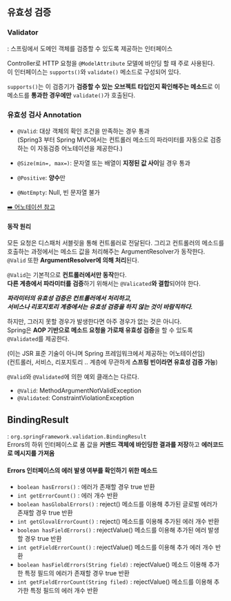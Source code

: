 ## 유효성 검증
### Validator
: 스프링에서 도메인 객체를 검증할 수 있도록 제공하는 인터페이스   

Controller로 HTTP 요청을 `@ModelAttribute` 모델에 바인딩 할 때 주로 사용된다.   
이 인터페이스는 `supports()`와 `validate()` 메소드로 구성되어 있다.   

`supports()`는 이 검증기가 **검증할 수 있는 오브젝트 타입인지 확인해주는 메소드**로 이 메소드를 **통과한 경우에만** `validate()`가 호출된다.   

### 유효성 검사 Annotation
- `@Valid`: 대상 객체의 확인 조건을 만족하는 경우 통과   
(Spring3 부터 Spring MVC에서는 컨트롤러 메소드의 파라미터를 자동으로 검증하는 이 자동검증 어노테이션을 제공한다.)   

- `@Size(min=, max=)`: 문자열 또는 배열이 **지정된 값 사이**일 경우 통과   

- `@Positive`: **양수**만   

- `@NotEmpty`: Null, 빈 문자열 불가

[➡️ 어노테이션 참고](https://bamdule.tistory.com/35)   

#### 동작 원리
모든 요청은 디스패처 서블릿을 통해 컨트롤러로 전달된다. 그리고 컨트롤러의 메소드를 호출하는 과정에서는 메소드 값을 처리해주는 ArgumentResolver가 동작한다.   
`@Valid` 또한 **ArgumentResolver에 의해 처리**된다.   

`@Valid`는 기본적으로 **컨트롤러에서만 동작**한다.   
**다른 계층에서 파라미터를 검증**하기 위해서는 `@Valicated`**와 결합**되어야 한다.   

***파라미터의 유효성 검증은 컨트롤러에서 처리하고,***   
***서비스나 리포지토리 계층에서는 유효성 검증을 하지 않는 것이 바람직하다.***   

하지만, 그러지 못할 경우가 발생한다면 아주 경우가 없는 것은 아니다.   
Spring은 **AOP 기반으로 메소드 요청을 가로채 유효성 검증**을 할 수 있도록 `@Validated`를 제공한다.   

(이는 JSR 표준 기술이 아니며 Spring 프레임워크에서 제공하는 어노테이션임)   
(컨트롤러, 서비스, 리포지토리 .. 계층에 무관하게 **스프링 빈이라면 유효성 검증 가능**)   

`@Valid`와 `@Validated`에 의한 예외 클래스는 다르다.   
- `@Valid`: MethodArgumentNotValidException   
- `@Validated`: ConstraintViolationException   


## BindingResult
: `org.springFramework.validation.BindingResult`   
Errors의 하위 인터페이스로 폼 값을 **커맨드 객체에 바인딩한 결과를 저장**하고 **에러코드로 메시지를 가져옴**   

#### Errors 인터페이스의 에러 발생 여부를 확인하기 위한 메소드
- `boolean hasErrors()`
: 에러가 존재할 경우 true 반환
- `int getErrorCount()`
: 에러 개수 반환
- `boolean hasGlobalErrors()`
: reject() 메소드를 이용해 추가된 글로벌 에러가 존재할 경우 true 반환
- `int getGlovalErrorCount()`
: reject() 메소드를 이용해 추가된 에러 개수 반환
- `boolean hasFieldErrors()`
: rejectValue() 메소드를 이용해 추가된 에러 발생할 경우 true 반환
- `int getFieldErrorCount()`
: rejectValue() 메소드를 이용해 추가 에러 개수 반환
- `boolean hasFieldErrors(String field)`
: rejectValue() 메소드 이용해 추가한 특정 필드의 에러가 존재할 경우 true 반환
- `int getFieldErrorCount(String filed)`
: rejectValue() 메소드를 이용해 추가한 특정 필드의 에러 개수 반환

